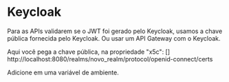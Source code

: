 # Keycloak

Para as APIs validarem se o JWT foi gerado pelo Keycloak, usamos a chave pública fornecida pelo Keycloak.
Ou usar um API Gateway com o Keycloak.

Aqui você pega a chave pública, na propriedade "x5c": []
http://localhost:8080/realms/novo_realm/protocol/openid-connect/certs

Adicione em uma variável de ambiente.
